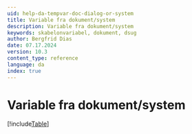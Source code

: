 ```yaml
---
uid: help-da-tempvar-doc-dialog-or-system
title: Variable fra dokument/system
description: Variable fra dokument/system
keywords: skabelonvariabel, dokument, dsug
author: Bergfrid Dias
date: 07.17.2024
version: 10.3
content_type: reference
language: da
index: true
---
```


# Variable fra dokument/system

[!include[Table](../../../../../common/includes/variable/table-doc-and-system.md)]
